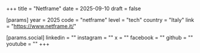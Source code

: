 +++
title = "Netframe"
date = 2025-09-10
draft = false

[params]
year = 2025
code = "netframe"
level = "tech"
country = "Italy"
link = "https://www.netframe.it/"

[params.social]
linkedin = ""
instagram = ""
x = ""
facebook = ""
github = ""
youtube = ""
+++
